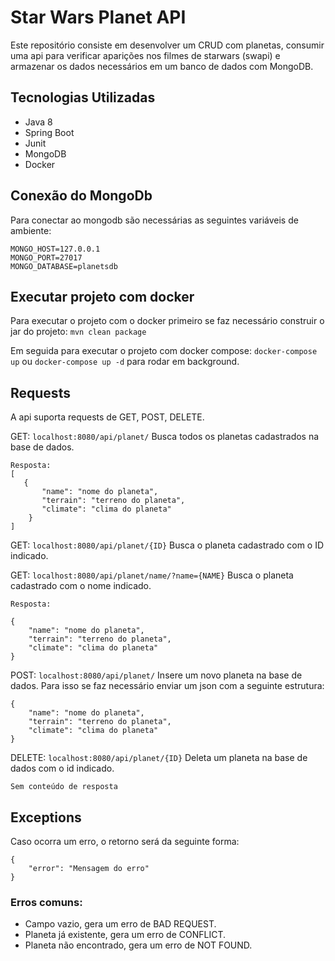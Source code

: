 # Star Wars Planet API
Este repositório consiste em desenvolver um CRUD com planetas, consumir uma api para verificar aparições nos filmes de starwars (swapi) e armazenar os dados necessários em um banco de dados com MongoDB.

## Tecnologias Utilizadas
* Java 8
* Spring Boot
* Junit
* MongoDB
* Docker

## Conexão do MongoDb

Para conectar ao mongodb são necessárias as seguintes variáveis de ambiente:

```
MONGO_HOST=127.0.0.1
MONGO_PORT=27017
MONGO_DATABASE=planetsdb
``` 

    
## Executar projeto com docker

Para executar o projeto com o docker primeiro se faz necessário construir o jar do projeto: `mvn clean package`

Em seguida para executar o projeto com docker compose: `docker-compose up` ou `docker-compose up -d` para rodar em background.

## Requests
A api suporta requests de GET, POST, DELETE.

GET: `localhost:8080/api/planet/` Busca todos os planetas cadastrados na base de dados.

    Resposta:
    [
       {
           "name": "nome do planeta",
           "terrain": "terreno do planeta",
           "climate": "clima do planeta"
        }
    ]

GET: `localhost:8080/api/planet/{ID}` Busca o planeta cadastrado com o ID indicado.

GET: `localhost:8080/api/planet/name/?name={NAME}` Busca o planeta cadastrado com o nome indicado.

    Resposta:
    
    {
        "name": "nome do planeta",
        "terrain": "terreno do planeta",
        "climate": "clima do planeta"
    }


POST: `localhost:8080/api/planet/` Insere um novo planeta na base de dados. Para isso se faz necessário enviar um json com a seguinte estrutura:

```
{
    "name": "nome do planeta",
    "terrain": "terreno do planeta",
    "climate": "clima do planeta"
}
```

DELETE: `localhost:8080/api/planet/{ID}` Deleta um planeta na base de dados com o id indicado.
    
    Sem conteúdo de resposta


## Exceptions

Caso ocorra um erro, o retorno será da seguinte forma:

```
{
    "error": "Mensagem do erro"
}
```
### Erros comuns:

* Campo vazio, gera um erro de BAD REQUEST.
* Planeta já existente, gera um erro de CONFLICT.
* Planeta não encontrado, gera um erro de NOT FOUND.

